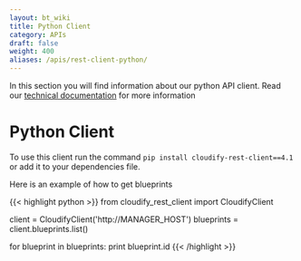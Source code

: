 ```yaml
---
layout: bt_wiki
title: Python Client
category: APIs
draft: false
weight: 400
aliases: /apis/rest-client-python/
---
```


In this section you will find information about our python API client.
Read our [technical documentation](http://cloudify-rest-client.readthedocs.org/en/3.3/) for more information

# Python Client

To use this client run the command `pip install cloudify-rest-client==4.1` or add it to your dependencies file.

Here is an example of how to get blueprints

{{< highlight python >}}
from cloudify_rest_client import CloudifyClient

client = CloudifyClient('http://MANAGER_HOST')
blueprints = client.blueprints.list()

for blueprint in blueprints:
print blueprint.id
{{< /highlight >}}
